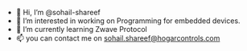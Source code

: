 - 👋 Hi, I’m @sohail-shareef
- 👀 I’m interested in working on Programming for embedded devices.
- 🌱 I’m currently learning Zwave Protocol
- 📫 you can contact me on sohail.shareef@hogarcontrols.com

<!---
sohail-shareef/sohail-shareef is a ✨ special ✨ repository because its `README.md` (this file) appears on your GitHub profile.
You can click the Preview link to take a look at your changes.
--->
